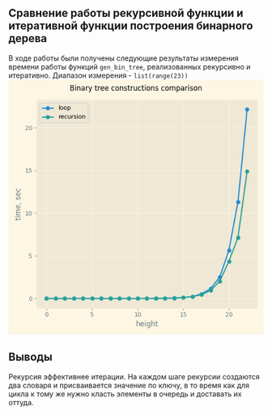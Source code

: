 ## Сравнение работы рекурсивной функции и итеративной функции построения бинарного дерева

В ходе работы были получены следующие результаты измерения времени работы функций `gen_bin_tree`, реализованных рекурсивно и итеративно. Диапазон измерения - `list(range(23))`
![](img/img1.png)

## Выводы

Рекурсия эффективнее итерации. На каждом шаге рекурсии создаются два словаря и присваивается значение по ключу, в то время как для цикла к тому же нужно класть элементы в очередь и доставать их оттуда.
